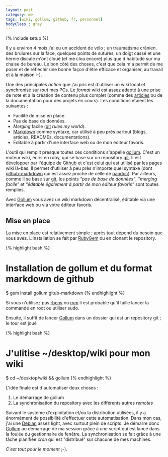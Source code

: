 ```yaml
---
layout: post
category: me
tags: [wiki, gollum, github, fr, personnel]
bodyClass : gray
---
```


{% include setup %}

Il y a environ 4 mois j'ai eu un accident de vélo ; un traumatisme crânien, des brulures sur la face, quelques points de sutures, un doigt cassé et une hernie discale m'ont cloué (et me clou encore) plus que d'habitude sur ma chaise de bureau. Le bon côté des choses, c'est que cela m'a permit de me poser et de réfléchir une bonne façon d'être efficace et organiser, au travail et à la maison :-).

Une des principales _action_ que j'ai pris est d'utiliser un wiki local et synchronisé sur _tout_ mes PCs. Le _format_ wiki est assez adapté à une prise de note et à la création de contenu plus complet (comme des [articles][] ou de la documentation pour des projets en cours). Les conditions étaient les suivantes :

* Facilité de mise en place.
* Pas de base de données.
* _Merging_ facile ([git][] _rules my world_).
* [Markdown][] comme syntaxe, car utilisé à peu près partout (blogs, articles, READMEs, documentations).
* Éditable à partir d'une interface web ou de mon éditeur favoris.

L'outil qui remplit presque toutes ces conditions s'appelle [gollum][]. C'est un moteur wiki, écris en ruby, qui se base sur un repository [git][]. Il est développer par l'équipe de [Github][] et c'est celui qui est utilisé par les pages wiki là-bas. Il permet d'utiliser à peu près n'importe quel syntaxe (dont [github-markdown][] qui est assez proche de celle de [pandoc][]). Par ailleurs, comme il se base sur [git][], les points _"pas de base de données"_, _"merging facile"_ et _"éditable également à partir de mon éditeur favoris"_ sont toutes remplies.

Avec [Gollum][] vous avez un wiki markdown décentralisé, éditable via une interface web ou via votre éditeur favoris.

## Mise en place

La mise en place est relativement simple ; après tout dépend du besoin que vous avez. L'installation se fait par [RubyGem][] ou en clonant le repository.

{% highlight bash %}
# Installation de gollum et du format markdown de github
$ gem install gollum gitub-markdown
{% endhighlight %}

Si vous n'utilisez pas [rbenv][] ou [rvm][] il est probable qu'il faille lancer la commande en root ou utiliser sudo.

Ensuite, il suffit de lancer [Gollum] dans un dossier qui est un repository git ; le tour est joué

{% highlight bash %}
# J'ulitise ~/desktop/wiki pour mon wiki
$ cd ~/desktop/wiki && gollum
{% endhighlight %}

L'idée finale est d'automatiser deux choses :

1. Le démarrage de gollum 
2. La synchronisation du repository avec les différents autres _remotes_

Suivant le système d'exploitation et/ou la distribution utilisées, il y a énormément de possibilité d'effectuer cette automatisation. Dans mon cas, j'ai une [Debian][] assez light, avec surtout plein de scripts. Je démarre donc [Gollum][] au démarrage de ma session grâce à une script qui est lancé dans la foulée du gestionnaire de fenêtre. La synchronisation se fait grâce à une tâche planifiée _cron_ qui est "distribué" sur chacune de mes machines.

_C'est tout pour le moment_ ;-).

[debian]: http://debian.org
[RubyGem]: rubygems.org
[rbenv]: https://github.com/sstephenson/rbenv
[rvm]: https://rvm.io/
[gollum]: https://github.com/github/gollum
[articles]: http://shortbrain.org
[git]: http://git-scm.com
[github]: http://github.com
[Markdown]: http://daringfireball.net/projects/markdown/
[github-markdown]: https://github.com/github/github-flavored-markdown
[pandoc]: http://johnmacfarlane.net/pandoc
